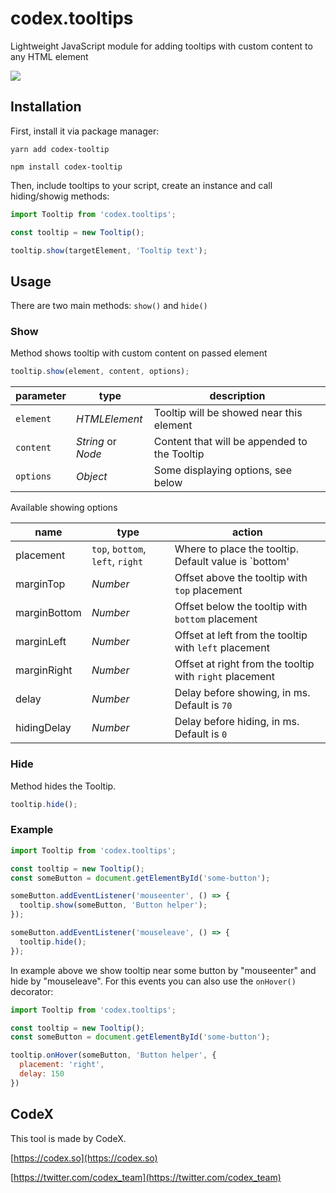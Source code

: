 # codex.tooltips

Lightweight JavaScript module for adding tooltips with custom content
to any HTML element

<img src="https://capella.pics/fa9f905c-34c1-42ce-a7ab-ba7c0905dad6.jpg" style="max-width: 100%">

## Installation

First, install it via package manager:

```shell
yarn add codex-tooltip
```

```shell
npm install codex-tooltip
```

Then, include tooltips to your script, create an instance and call hiding/showig methods:

```js
import Tooltip from 'codex.tooltips';

const tooltip = new Tooltip();

tooltip.show(targetElement, 'Tooltip text');

```

## Usage

There are two main methods: `show()` and `hide()`  

### Show

Method shows tooltip with custom content on passed element
 
```js
tooltip.show(element, content, options);
``` 

| parameter | type | description |
| -- | -- | -- |
| `element` | _HTMLElement_ | Tooltip will be showed near this element |
| `content` | _String_ or _Node_ | Content that will be appended to the Tooltip |
| `options` | _Object_ | Some displaying options, see below |

Available showing options 

| name | type | action |
| -- | -- | -- |
| placement | `top`, `bottom`, `left`, `right` | Where to place the tooltip. Default value is `bottom' | 
| marginTop | _Number_ | Offset above the tooltip with `top` placement | 
| marginBottom | _Number_ | Offset below the tooltip with `bottom` placement | 
| marginLeft | _Number_ | Offset at left from the tooltip with `left` placement | 
| marginRight | _Number_ | Offset at right from the tooltip with `right` placement | 
| delay | _Number_ | Delay before showing, in ms. Default is `70` | 
| hidingDelay | _Number_ | Delay before hiding, in ms. Default is `0` | 

### Hide

Method hides the Tooltip.

```js
tooltip.hide();
```

### Example

```js
import Tooltip from 'codex.tooltips';

const tooltip = new Tooltip();
const someButton = document.getElementById('some-button');

someButton.addEventListener('mouseenter', () => {
  tooltip.show(someButton, 'Button helper');
});

someButton.addEventListener('mouseleave', () => {
  tooltip.hide();
});
```

In example above we show tooltip near some button by "mouseenter" and hide by "mouseleave". 
For this events you can also use the `onHover()` decorator: 

```js
import Tooltip from 'codex.tooltips';

const tooltip = new Tooltip();
const someButton = document.getElementById('some-button');

tooltip.onHover(someButton, 'Button helper', {
  placement: 'right',
  delay: 150
})
```
  
  
## CodeX

This tool is made by CodeX.

[https://codex.so](https://codex.so) 

[https://twitter.com/codex_team](https://twitter.com/codex_team) 
